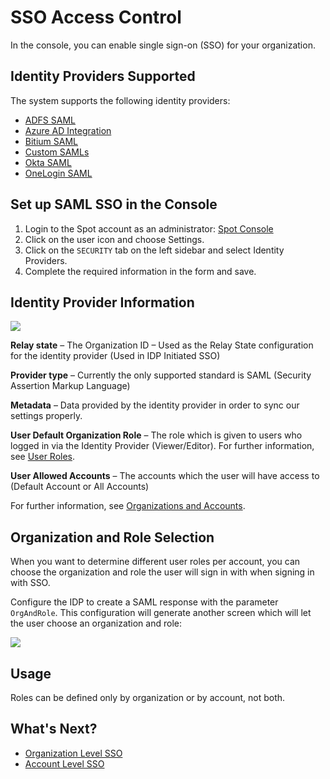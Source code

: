 <!-- : # (title: SSO Access Control) -->
<!-- : # (tags: #SSO, #SAML) -->

# SSO Access Control

In the console, you can enable single sign-on (SSO) for your organization.

## Identity Providers Supported

The system supports the following identity providers:

- [ADFS SAML](administration/identity-providers/adfs-saml-authentication)
- [Azure AD Integration](administration/identity-providers/azure-active-directory-integration)
- [Bitium SAML](administration/identity-providers/bitium-saml-authentication)
- [Custom SAMLs](administration/identity-providers/custom-saml-idp-configuration)
- [Okta SAML](administration/identity-providers/okta-saml-authentication)
- [OneLogin SAML](administration/identity-providers/onelogin-saml-authentication)

## Set up SAML SSO in the Console

1. Login to the Spot account as an administrator: [Spot Console](https://console.spotinst.com/#/dashboard)
2. Click on the user icon and choose Settings.
3. Click on the `SECURITY` tab on the left sidebar and select Identity Providers.
4. Complete the required information in the form and save.

## Identity Provider Information

<img src="/administration/_media/sss-access-control-01a.png" />

**Relay state** – The Organization ID – Used as the Relay State configuration for the identity provider (Used in IDP Initiated SSO)

**Provider type** – Currently the only supported standard is SAML (Security Assertion Markup Language)

**Metadata** – Data provided by the identity provider in order to sync our settings properly.

**User Default Organization Role** – The role which is given to users who logged in via the Identity Provider (Viewer/Editor). For further information, see [User Roles](administration/users/).

**User Allowed Accounts** – The accounts which the user will have access to (Default Account or All Accounts)

For further information, see [Organizations and Accounts](https://docs.spot.io/administration/organizations/).

## Organization and Role Selection

When you want to determine different user roles per account, you can choose the organization and role the user will sign in with when signing in with SSO.

Configure the IDP to create a SAML response with the parameter `OrgAndRole`.
This configuration will generate another screen which will let the user choose an organization and role:

<img src="/administration/_media/sss-access-control-02.jpg" />

## Usage

Roles can be defined only by organization or by account, not both.

## What's Next?

- [Organization Level SSO](administration/sso-access-control/organization-level-sso)
- [Account Level SSO](administration/sso-access-control/account-level-sso)
